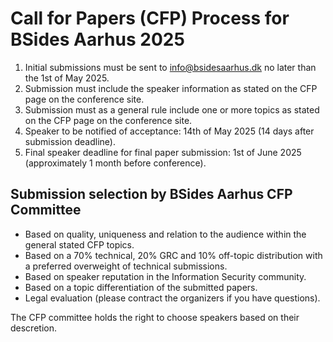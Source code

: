 # Call for Papers (CFP) Process for BSides Aarhus 2025

1. Initial submissions must be sent to info@bsidesaarhus.dk no later than the 1st of May 2025.
2. Submission must include the speaker information as stated on the CFP page on the conference site.
3. Submission must as a general rule include one or more topics as stated on the CFP page on the conference site.
4. Speaker to be notified of acceptance: 14th of May 2025 (14 days after submission deadline).
5. Final speaker deadline for final paper submission: 1st of June 2025 (approximately 1 month before conference).

## Submission selection by BSides Aarhus CFP Committee
* Based on quality, uniqueness and relation to the audience within the general stated CFP topics.
* Based on a 70% technical, 20% GRC and 10% off-topic distribution with a preferred overweight of technical submissions.
* Based on speaker reputation in the Information Security community.
* Based on a topic differentiation of the submitted papers.
* Legal evaluation (please contract the organizers if you have questions).

The CFP committee holds the right to choose speakers based on their descretion.
